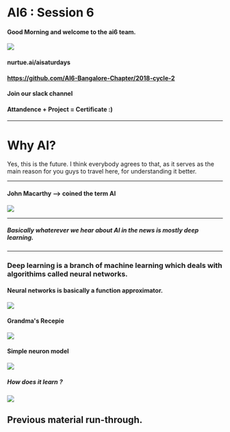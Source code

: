 # AI6 : Session 6

#### Good Morning and welcome to the ai6 team.

![](https://sayingimages.com/wp-content/uploads/welcome-to-the-team-meme.jpg)

#### nurtue.ai/aisaturdays
#### https://github.com/AI6-Bangalore-Chapter/2018-cycle-2
#### Join our slack channel
#### Attandence + Project = Certificate :)
-----
# Why AI?

Yes, this is the future. I think everybody agrees to that, as it serves as the main reason for you guys to travel here, for understanding it better.

------
#### John Macarthy --> coined the term AI

![](https://i.ytimg.com/vi/kL6J3y9ZCRQ/maxresdefault.jpg)

------
##### Basically whaterever we hear about AI in the news is mostly deep learning.
------

### Deep learning is a branch of machine learning which deals with algorithims called neural networks.

#### Neural networks is basically a function approximator.

![](https://cdn-images-1.medium.com/max/2000/1*bhFifratH9DjKqMBTeQG5A.gif)

#### Grandma's Recepie
![](https://media.giphy.com/media/DNTxgzukJ0L84/giphy.gif)

#### Simple neuron model
![](http://cs231n.github.io/assets/nn1/neuron_model.jpeg)

##### How does it learn ?
![](http://4.bp.blogspot.com/_gHN52xJ15r0/RgaEzIYHyDI/AAAAAAAAADk/ChxceKbcouo/s1600/animate_ANN.gif)

##### 

## Previous material run-through.
